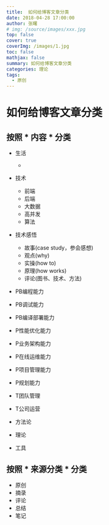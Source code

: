 ```yaml
---
title:  如何给博客文章分类
date: 2018-04-28 17:00:00
author: 张曙
# img: /source/images/xxx.jpg
top: false
cover: true
coverImg: /images/1.jpg
toc: false
mathjax: false
summary: 如何给博客文章分类
categories: 理论
tags:
  - 原创
---
```


# 如何给博客文章分类

## 按照 * 内容 * 分类
- 生活

    - 
 
- 技术

    - 前端
    - 后端
    - 大数据
    - 高并发
    - 算法
    
- 技术感悟

    - 故事(case study，参会感想)
    - 观点(why)
    - 实操(how to)
    - 原理(how works)
    - 评论(图书、技术、方法)
    
- PB编程能力
- PB调试能力
- PB编译部署能力
- P性能优化能力    
- P业务架构能力
- P在线运维能力
- P项目管理能力
- P规划能力

- T团队管理
- T公司运营

- 方法论
- 理论
- 工具

## 按照 * 来源分类 * 分类

- 原创
- 摘录
- 评论
- 总结
- 笔记

